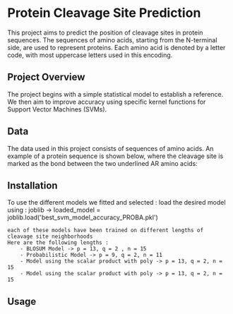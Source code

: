 # Protein Cleavage Site Prediction

This project aims to predict the position of cleavage sites in protein sequences. The sequences of amino acids, starting from the N-terminal side, are used to represent proteins. Each amino acid is denoted by a letter code, with most uppercase letters used in this encoding. 

## Project Overview

The project begins with a simple statistical model to establish a reference. We then aim to improve accuracy using specific kernel functions for Support Vector Machines (SVMs).

## Data

The data used in this project consists of sequences of amino acids. An example of a protein sequence is shown below, where the cleavage site is marked as the bond between the two underlined AR amino acids:

## Installation


To use the different models we fitted and selected :
    load the desired model using : joblib -> loaded_model = joblib.load('best_svm_model_accuracy_PROBA.pkl')

    each of these models have been trained on different lengths of cleavage site neighborhoods
    Here are the following lengths :
        - BLOSUM Model -> p = 13, q = 2 , n = 15
        - Probabilistic Model -> p = 9, q = 2, n = 11
        - Model using the scalar product with poly -> p = 13, q = 2, n = 15
        - Model using the scalar product with poly -> p = 13, q = 2, n = 15

## Usage




